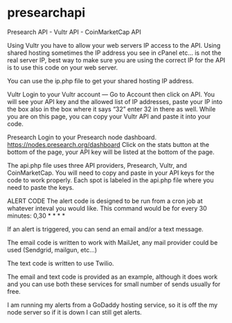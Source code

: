 # presearchapi
Presearch API - Vultr API - CoinMarketCap API

Using Vultr you have to allow your web servers IP access to the API.
Using shared hosting sometimes the IP address you see in cPanel etc… is not the real server IP, best way to make sure you are using the correct IP for the API is to use this code on your web server.

You can use the ip.php file to get your shared hosting IP address.

Vultr
Login to your Vultr account — Go to Account then click on API. You will see your API key and the allowed list of IP addresses, paste your IP into the box also in the box where it says “32” enter 32 in there as well.  While you are on this page, you can copy your Vultr API and paste it into your code.

Presearch
Login to your Presearch node dashboard. https://nodes.presearch.org/dashboard
Click on the stats button at the bottom of the page, your API key will be listed at the bottom of the page.

The api.php file uses three API providers, Presearch, Vultr, and CoinMarketCap.  You will need to copy and paste in your API keys for the code to work properly.  Each spot is labeled in the api.php file where you need to paste the keys.

ALERT CODE
The alert code is designed to be run from a cron job at whatever inteval you would like.  This command would be for every 30 minutes:
0,30	*	*	*	*

If an alert is triggered, you can send an email and/or a text message.

The email code is written to work with MailJet, any mail provider could be used (Sendgrid, mailgun, etc...)

The text code is written to use Twilio.

The email and text code is provided as an example, although it does work and you can use both these services for small number of sends usually for free.

I am running my alerts from a GoDaddy hosting service, so it is off the my node server so if it is down I can still get alerts.
